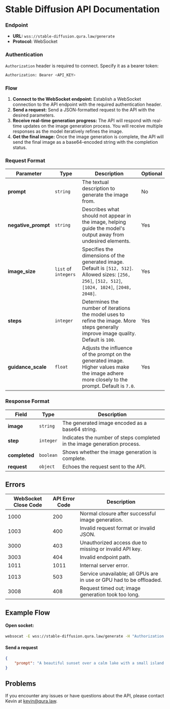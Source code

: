 # Stable Diffusion API Documentation

### Endpoint
- **URL:** `wss://stable-diffusion.qura.law/generate`
- **Protocol:** WebSocket

### Authentication

`Authorization` header is required to connect. Specify it as a bearer token:

```bash
Authorization: Bearer <API_KEY>
```

### Flow

1. **Connect to the WebSocket endpoint:** Establish a WebSocket connection to the API endpoint with the required authentication header.
2. **Send a request:** Send a JSON-formatted request to the API with the desired parameters.
3. **Receive real-time generation progress:** The API will respond with real-time updates on the image generation process. You will receive multiple responses as the model iteratively refines the image.
4. **Get the final image:** Once the image generation is complete, the API will send the final image as a base64-encoded string with the completion status.

### Request Format

| Parameter          | Type               | Description                                                                                          | Optional      |
|--------------------|--------------------|------------------------------------------------------------------------------------------------------|---------------|
| **prompt**         | `string`           | The textual description to generate the image from.                                                  | No            |
| **negative_prompt**| `string`           | Describes what should not appear in the image, helping guide the model's output away from undesired elements. | Yes           |
| **image_size**     | `list` of `integers`| Specifies the dimensions of the generated image. Default is `[512, 512]`. Allowed sizes: `[256, 256]`, `[512, 512]`, `[1024, 1024]`, `[2048, 2048]`. | Yes           |
| **steps**          | `integer`          | Determines the number of iterations the model uses to refine the image. More steps generally improve image quality. Default is `100`. | Yes           |
| **guidance_scale** | `float`            | Adjusts the influence of the prompt on the generated image. Higher values make the image adhere more closely to the prompt. Default is `7.0`. | Yes           |

### Response Format

| Field             | Type               | Description                                                                                          |
|-------------------|--------------------|------------------------------------------------------------------------------------------------------|
| **image**         | `string`           | The generated image encoded as a base64 string.                                                      |
| **step**          | `integer`          | Indicates the number of steps completed in the image generation process.                             |
| **completed**     | `boolean`          | Shows whether the image generation is complete.                                                      |
| **request**       | `object`           | Echoes the request sent to the API.                                                                  |

## Errors

| WebSocket Close Code | API Error Code | Description                                                                          |
|----------------------|----------------|--------------------------------------------------------------------------------------|
| 1000                 | 200            | Normal closure after successful image generation.                                    |
| 1003                 | 400            | Invalid request format or invalid JSON.                                              |
| 3000                 | 403            | Unauthorized access due to missing or invalid API key.                               |
| 3003                 | 404            | Invalid endpoint path.                                                               |
| 1011                 | 1011           | Internal server error.                                                               |
| 1013                 | 503            | Service unavailable; all GPUs are in use or GPU had to be offloaded.                 |
| 3008                 | 408            | Request timed out; image generation took too long.                                   |

## Example Flow

#### Open socket:
```bash
websocat -E wss://stable-diffusion.qura.law/generate -H "Authorization: Bearer <token>"
```

#### Send a request

```json
{
    "prompt": "A beautiful sunset over a calm lake with a small island in the middle."
}
```

## Problems

If you encounter any issues or have questions about the API, please contact Kevin at kevin@qura.law.
